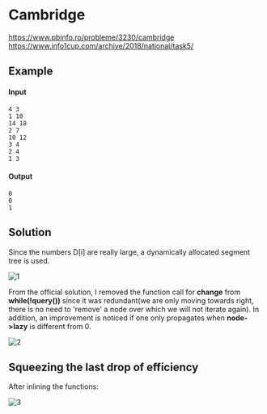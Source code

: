 # Cambridge

https://www.pbinfo.ro/probleme/3230/cambridge
https://www.info1cup.com/archive/2018/national/task5/

## Example

#### Input
```
4 3
1 10
14 18
2 7
10 12
3 4
2 4
1 3
```

#### Output
```
0
0
1
```
## Solution

Since the numbers D[i] are really large, a dynamically allocated segment tree is used.

![1](https://user-images.githubusercontent.com/79721547/123297289-1e5ccc80-d520-11eb-9a38-a7ef623a4328.png)

From the official solution, I removed the function call for **change** from **while(!query())** since it was redundant(we are only moving towards right, there is no need to 'remove'
a node over which we will not iterate again).
In addition, an improvement is noticed if one only propagates when **node->lazy** is different from 0.

![2](https://user-images.githubusercontent.com/79721547/123297413-39c7d780-d520-11eb-9f5e-0aca8ce05b43.png)

## Squeezing the last drop of efficiency

After inlining the functions:

![3](https://user-images.githubusercontent.com/79721547/123297468-44826c80-d520-11eb-9c79-d6c160e608e0.png)


